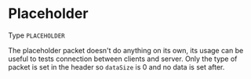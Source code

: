# Placeholder

Type `PLACEHOLDER`

The placeholder packet doesn't do anything on its own, its usage can be useful to tests connection between clients and server. Only the type of packet is set in the header so `dataSize` is 0 and no data is set after.